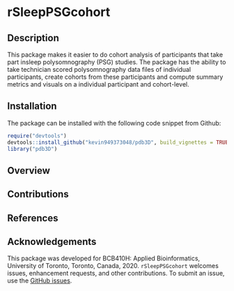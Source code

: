 # rSleepPSGcohort

## Description
This package makes it easier to do cohort analysis of participants that take part insleep polysomnography (PSG) studies. The package has the ability to take technician scored polysomnography data files of individual participants, create cohorts from these participants and compute summary metrics and visuals on a individual participant and cohort-level.

## Installation 
The package can be installed with the following code snippet from Github: 
```R
require("devtools")
devtools::install_github("kevin949373048/pdb3D", build_vignettes = TRUE)
library("pdb3D")
```


## Overview 



## Contributions



## References




## Acknowledgements 
This package was developed for BCB410H: Applied Bioinformatics, University of Toronto, Toronto, Canada, 2020. `rSleepPSGcohort` welcomes issues, enhancement requests, and other contributions. To submit an issue, use the [GitHub issues](https://github.com/mitp19/rSleepPSGcohort/issues).